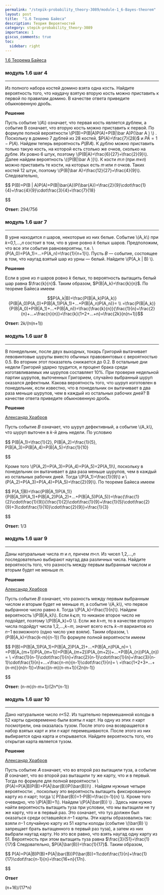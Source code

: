 ```yaml
---
permalink: "/stepik-probability_theory-3089/module-1_6-Bayes-theorem"
layout: post
title:  "1.6 Теорема Байеса"
description: Теория Вероятностей
category: stepik-probability_theory-3089
importance: 1
giscus_comments: true
toc:
  sidebar: right
---
```


[1.6 Теорема Байеса](https://stepik.org/lesson/48663/step/1?unit=26434)

### модуль 1.6 шаг 4

-------------------------------------------------

Из полного набора костей домино взята одна кость. Найдите вероятность того, что наудачу взятую вторую кость можно приставить к первой по правилам домино. В качестве ответа приведите обыкновенную дробь.

**Решение**

Пусть событие \\(A\\) означает, что первая кость является дублем, а событие B означает, что вторую кость можно приставить к первой. По формуле полной вероятности \\(P(B)=P(B|A)P(A)+P(B|\bar A)P(\bar A ) \\) . Поскольку в домино 7 дублей из 28 костей, $P(A)=\frac{7}{28}$ и $P\bar{A}=1-P(A)$. Найдем теперь вероятность 𝑃(𝐵∣𝐴). К дублю можно приставить только такую кость, на которой есть столько же очков, сколько на дубле. Их ровно 6 штук, поэтому \\(P(B|A)=\frac{6}{27}=\frac{2}{9}\\). Далее найдем вероятность \\({P(B|\bar A )}\\). К кости 𝑚:𝑛 (при 𝑚≠𝑛) можно приставить те кости, на которых есть 𝑚 или 𝑛 очков. Таких костей 12 штук, поэтому \\(P(B|\bar A)=\frac{12}{27}=\frac{4}{9}\\). Следовательно,

$$
P(B)=P(B | A)P(A)+P(B|\bar{A})P(\bar{A})=\frac{2}{9}\cdot\frac{1}{4}+\frac{4}{9}\cdot\frac{3}{4}=\frac{7}{18}

$$

**Ответ:** 294/756

### модуль 1.6 шаг 7

-------------------------------------------------

В урне находится 𝑛 шаров, некоторые из них белые. Событие \\(A_k\\) при 𝑘=0,1,…,𝑛 состоит в том, что в урне ровно 𝑘 белых шаров. Предположим, что все эти события равновероятны, т.е. \\(P(A_0)=P(A_1)=...=P(A_n)=\frac{1}{n+1}\\). Пусть 𝐵 — событие, состоящее в том, что наугад взятый шар из урны — белый. Найдите \\(P(A_k | B) \\).

**Решение**

Если в урне из 𝑛 шаров ровно 𝑘 белых, то вероятность вытащить белый шар равна $\frac{k}{n}$. Таким образом, $P(B|A_k)=\frac{k}{n}$. По теореме Байеса имеем

$$P(A_k|B)=\frac{P(B|A_k)P(A_k)}{P(B|A_0)P(A_0)+P(B|A_1)P(A_1)+...+P(B|A_n)P(A_n)}= \\
=\frac{P(B|A_k)}{P(B|A_0)+P(B|A_1)+...+P(B|A_n)}=\frac{\frac{k}{n}}{\frac{1}{n}+\frac{2}{n}+...+\frac{n}{n}}=\frac{k}{1+2+...+n}=\frac{2k}{n(n+1)}$$

**Ответ:**
2*k/(n*(n+1))


### модуль 1.6 шаг 8

-------------------------------------------------

В понедельник, после двух выходных, токарь Григорий вытачивает левовинтовые шурупы вместо обычных правовинтовых с вероятностью 0.5. Во вторник этот показатель снижается до 0.2. В остальные дни недели Григорий ударно трудится, и процент брака среди изготавливаемых им шурупов составляет 10%. При проверке недельной партии шурупов, выточенных Григорием, случайно выбранный шуруп оказался дефектным. Какова вероятность того, что шуруп изготовлен в понедельник, если известно, что в понедельник он вытачивает в два раза меньше шурупов, чем в каждый из остальных рабочих дней? В качестве ответа приведите обыкновенную дробь.

**Решение**

[Александр Храбров](https://stepik.org/users/738013)

Пусть событие 𝐵 означает, что шуруп дефективный, а событие \\(A_k\\), что шуруп выточен в 𝑘-й день недели. По условию

$$
P(B|A_1)=\frac{1}{2},   P(B|A_2)=\frac{1}{5},   P(B|A_3)=P(B|A_4)=P(B|A_5)=\frac{1}{10}

$$

Кроме того \\(P(A_2)=P(A_3)=P(A_4)=P(A_5)=2P(A_1)\\), поскольку в понедельник он вытачивает в два раза меньше шурупов, чем в каждый из остальных рабочих дней. Тогда \\(P(A_1)=\frac{1}{9}\\) и \\(P(A_2)=P(A_3)=P(A_4)=P(A_5)=\frac{2}{9}\\). По теореме Байеса имеем

$$
P(A_1|B)=\frac{P(B|A_1)P(A_1)}{P(B|A_1)P(A_1)+P(B|A_2)P(A_2)+...+P(B|A_5)P(A_5)}=\frac{\frac{1}{2}\cdot\frac{1}{9}}{\frac{1}{2}\cdot\frac{1}{9}+\frac{1}{5}\cdot\frac{2}{9}+3\cdot\frac{1}{10}\cdot\frac{2}{9}}=\frac{1}{3}

$$

**Ответ:** 1/3

### модуль 1.6 шаг 9

-------------------------------------------------

Даны натуральные числа 𝑚 и 𝑛, причем 𝑚<𝑛. Из чисел 1,2,…,𝑛 последовательно выбирают наугад два различных числа. Найдите вероятность того, что разность между первым выбранным числом и вторым будет не меньше 𝑚.

**Решение**

[Александр Храбров](https://stepik.org/users/738013)

Пусть событие 𝐵 означает, что разность между первым выбранным числом и вторым будет не меньше 𝑚, а событие \\(A_k\\), что первое выбранное число равно 𝑘. Тогда \\(P(A_k)=\frac{1}{n}\\). Найдем вероятность \\(P(B|A_k)\\). Если 𝑘⩽𝑚, то никакое второе число не подойдет, поэтому \\(P(B|A_k)=0 \\). Если же 𝑘>𝑚, то в качестве второго числа подойдут числа 1,2,…,𝑘−𝑚, значит всего есть 𝑘−𝑚 вариантов из 𝑛−1 возможного (одно число уже взяли). Таким образом, \\(P(B|A_k)=\\frac{k-m}{n-1}\) По формуле полной вероятности имеем

$$
P(B)=P(B|A_1)P(A_1)+P(B|A_2)P(A_2)+...+P(B|A_n)P(A_n)= \\ =P(B|A_{m+1})P(A_{m+1})+P(B|A_{m+2})P(A_{m+2})+...+P(B|A_{n})P(A_{n})= \\
=\frac{1}{n-1}\cdot\frac{1}{n}+\frac{2}{n-1}\cdot\frac{1}{n}+\frac{3}{n-1}\cdot\frac{1}{n}+...+\frac{n-m}{n-1}\cdot\frac{1}{n}= \\
=\frac{1+2+3+...+(n-m)}{n(n-1)}=\frac{(n-m)(n-m+1)}{2n(n-1)}

$$

**Ответ:** (n-m)*(n-m+1)/(2*n*(n-1))

### модуль 1.6 шаг 10

-------------------------------------------------

Дано натуральное число 𝑛<52. Из тщательно перемешанной колоды в 52 карты одновременно были взяты 𝑛 карт. На одну из этих 𝑛 карт посмотрели, она оказалась тузом. После этого она возвращается в набор взятых карт и эти 𝑛 карт перемешиваются. После этого из них выбирается одна карта и открывается. Найдите вероятность того, что открытая карта является тузом.

**Решение**

[Александр Храбров](https://stepik.org/users/738013)

Пусть событие 𝐴 означает, что во второй раз вытащили туза, а событие 𝐵 означает, что во второй раз вытащили ту же карту, что и в первый. Тогда по формуле для полной вероятности \\(P(A)=P(A|B)P(B)+P(A|\bar{B})P(\bar{B})\\) . Найдем нужные четыре вероятности: , поскольку это вероятность вытащить фиксированную карту из 𝑛 карт; тогда \\( P(\bar{B})=1-P(B)=\frac{n-1}{n} \\). Кроме того очевидно, что \\(P(A|B)=1\\). Найдем  \\(P(A|\bar{B}) \\) . Здесь нам нужно найти вероятность вытащить туза при условии, что мы вытащили не ту же карту, что и в первый раз. Это означает, что туз должен был оказаться среди оставшейся 𝑛−1 карты. Эти карты образовались так: взяли 𝑛−1 случайную карту из 51 карты колоды (событие  \\(\bar{B} \\)  запрещает брать вытащенного в первый раз туза), а затем из них выбрали наугад карту. Но это все равно, что взять наугад одну карту из 51. Вероятность при этом вытащить туза равна $\frac{3}{51}=\frac{1}{17}$ Следовательно, $P(A|\bar{B})=\frac{1}{17}$. Таким образом,

$$
P(A)=P(A|B)P(B)+P(A|\bar{B})P(\bar{B})=1\cdot\frac{1}{n}+\frac{1}{17}\cdot\frac{n-1}{n}=\frac{16+n}{17n}.

$$

**Ответ**

(n+16)/(17*n)

